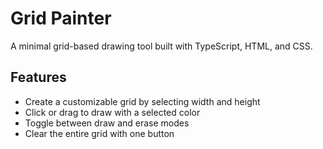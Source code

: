# Grid Painter

A minimal grid-based drawing tool built with TypeScript, HTML, and CSS.

##  Features

- Create a customizable grid by selecting width and height
- Click or drag to draw with a selected color
- Toggle between draw and erase modes
- Clear the entire grid with one button

